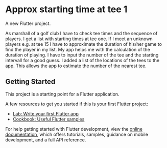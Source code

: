 # Approx starting time at tee 1

A new Flutter project.

As marshall of a golf club I have to check tee times and the sequence of players. I get a list with starting times at tee one. If I meet an unknown players e.g. at tee 15 I have to approximate the duration of his/her game to find the player in my list.
My app helps me with the calculation of the duration of playing. I have to input the number of the tee and the starting intervall for a good guess.
I added a list of the locations of the tees to the app. This allows the app to estimate the number of the nearest tee. 


## Getting Started

This project is a starting point for a Flutter application.

A few resources to get you started if this is your first Flutter project:

- [Lab: Write your first Flutter app](https://docs.flutter.dev/get-started/codelab)
- [Cookbook: Useful Flutter samples](https://docs.flutter.dev/cookbook)

For help getting started with Flutter development, view the
[online documentation](https://docs.flutter.dev/), which offers tutorials,
samples, guidance on mobile development, and a full API reference.
